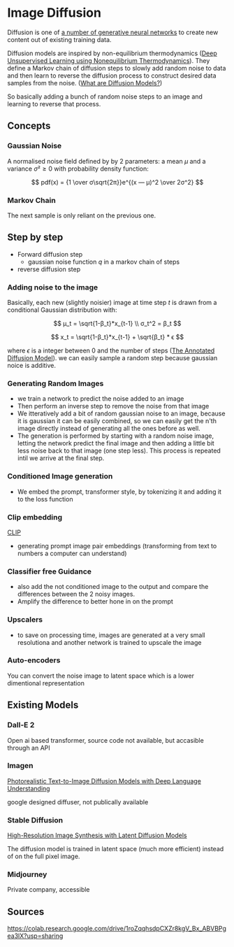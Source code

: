 # Image Diffusion

Diffusion is one of [a number of generative neural networks](./Generative-models.md) to create new content out of existing training data.

Diffusion models are inspired by non-equilibrium thermodynamics ([Deep Unsupervised Learning using Nonequilibrium Thermodynamics]). They define a Markov chain of diffusion steps to slowly add random noise to data and then learn to reverse the diffusion process to construct desired data samples from the noise. ([What are Diffusion Models?]) 

So basically adding a bunch of random noise steps to an image and learning to reverse that process.


## Concepts

### Gaussian Noise

A normalised noise field defined by  by 2 parameters: a mean $μ$ and a variance $σ² ≥ 0$ with probability density function: 

$$ pdf(x) = {1 \over σ\sqrt{2π}}e^{(x — μ)^2 \over 2σ^2} $$

### Markov Chain

The next sample is only reliant on the previous one. 


## Step by step

- Forward diffusion step
  - gaussian noise function $q$ in a markov chain of steps
- reverse diffusion step

### Adding noise to the image

Basically, each new (slightly noisier) image at time step $t$ is drawn from a conditional Gaussian distribution with:

$$ 
μ_t = \sqrt{1-β_t}*x_{t-1}
\\
σ_t^2 = β_t
$$

$$ x_t = \sqrt{1-β_t}*x_{t-1} + \sqrt{β_t} * ϵ $$

where $ϵ$ is a integer between 0 and the number of steps ([The Annotated Diffusion Model]).
we can easily sample a random step because gaussian noice is additive. 


### Generating Random Images

- we train a network to predict the noise added to an image
- Then perform an inverse step to remove the noise from that image
- We itteratively add a bit of random gaussian noise to an image, because it is gaussian it can be easily combined, so we can easily get the n'th image directly instead of generating all the ones before as well.
- The generation is performed by starting with a random noise image, letting the network predict the final image and then adding a little bit less noise back to that image (one step less). This process is repeated intil we arrive at the final step.

### Conditioned Image generation

- We embed the prompt, transformer style, by tokenizing it and adding it to the loss function

### Clip embedding

[CLIP](https://github.com/openai/CLIP)

- generating prompt image pair embeddings (transforming from text to numbers a computer can understand)


### Classifier free Guidance

- also add the not conditioned image to the output and compare the differences between the 2 noisy images. 
- Amplify the difference to better hone in on the prompt

### Upscalers

- to save on processing time, images are generated at a very small resolutiona and another network is trained to upscale the image

### Auto-encoders

You can convert the noise image to latent space which is a lower dimentional representation 


## Existing Models

### Dall-E 2

Open ai based transformer, source code not available, but accasible through an API

### Imagen
[Photorealistic Text-to-Image Diffusion Models with Deep Language Understanding](https://doi.org/10.48550/arXiv.2205.11487)

google designed diffuser, not publically available

### Stable Diffusion

[High-Resolution Image Synthesis with Latent Diffusion Models]

The diffusion model is trained in latent space (much more efficient) instead of on the full pixel image.

### Midjourney 

Private company, accessible 


## Sources

[What are Diffusion Models?]: https://lilianweng.github.io/posts/2021-07-11-diffusion-models/
[The Annotated Diffusion Model]: https://huggingface.co/blog/annotated-diffusion

[High-Resolution Image Synthesis with Latent Diffusion Models]: https://doi.org/10.48550/arXiv.2112.10752
[Deep Unsupervised Learning using Nonequilibrium Thermodynamics]: https://doi.org/10.48550/arXiv.1503.03585

https://colab.research.google.com/drive/1roZqqhsdpCXZr8kgV_Bx_ABVBPgea3lX?usp=sharing


